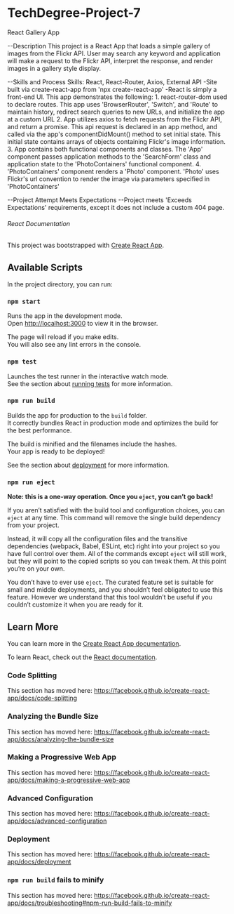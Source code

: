 # TechDegree-Project-7
 React Gallery App

 --Description
This project is a React App that loads a simple gallery of images from the Flickr API. User may search any keyword and application will make a request to the Flickr API, interpret the response, and render images in a gallery style display.


--Skills and Process
Skills: React, React-Router, Axios, External API
-Site built via create-react-app from 'npx create-react-app' 
-React is simply a front-end UI. This app demonstrates the following:
    1. react-router-dom used to declare routes. This app uses 'BrowserRouter', 'Switch', and 'Route' to maintain history, redirect search queries to new URLs, and initialize the app at a custom URL
    2. App utilizes axios to fetch requests from the Flickr API, and return a promise. This api request is declared in an app method, and called via the app's componentDidMount() method to set initial state. This initial state contains arrays of objects containing Flickr's image information.
    3. App contains both functional components and classes. The 'App' component passes application methods to the 'SearchForm' class and application state to the 'PhotoContainers' functional component.
    4. 'PhotoContainers' component renders a 'Photo' component. 'Photo' uses Flickr's url convention to render the image via parameters specified in 'PhotoContainers'

--Project Attempt
Meets Expectations
--Project meets 'Exceeds Expectations' requirements, except it does not include a custom 404 page.


###### React Documentation ######

This project was bootstrapped with [Create React App](https://github.com/facebook/create-react-app).

## Available Scripts

In the project directory, you can run:

### `npm start`

Runs the app in the development mode.<br />
Open [http://localhost:3000](http://localhost:3000) to view it in the browser.

The page will reload if you make edits.<br />
You will also see any lint errors in the console.

### `npm test`

Launches the test runner in the interactive watch mode.<br />
See the section about [running tests](https://facebook.github.io/create-react-app/docs/running-tests) for more information.

### `npm run build`

Builds the app for production to the `build` folder.<br />
It correctly bundles React in production mode and optimizes the build for the best performance.

The build is minified and the filenames include the hashes.<br />
Your app is ready to be deployed!

See the section about [deployment](https://facebook.github.io/create-react-app/docs/deployment) for more information.

### `npm run eject`

**Note: this is a one-way operation. Once you `eject`, you can’t go back!**

If you aren’t satisfied with the build tool and configuration choices, you can `eject` at any time. This command will remove the single build dependency from your project.

Instead, it will copy all the configuration files and the transitive dependencies (webpack, Babel, ESLint, etc) right into your project so you have full control over them. All of the commands except `eject` will still work, but they will point to the copied scripts so you can tweak them. At this point you’re on your own.

You don’t have to ever use `eject`. The curated feature set is suitable for small and middle deployments, and you shouldn’t feel obligated to use this feature. However we understand that this tool wouldn’t be useful if you couldn’t customize it when you are ready for it.

## Learn More

You can learn more in the [Create React App documentation](https://facebook.github.io/create-react-app/docs/getting-started).

To learn React, check out the [React documentation](https://reactjs.org/).

### Code Splitting

This section has moved here: https://facebook.github.io/create-react-app/docs/code-splitting

### Analyzing the Bundle Size

This section has moved here: https://facebook.github.io/create-react-app/docs/analyzing-the-bundle-size

### Making a Progressive Web App

This section has moved here: https://facebook.github.io/create-react-app/docs/making-a-progressive-web-app

### Advanced Configuration

This section has moved here: https://facebook.github.io/create-react-app/docs/advanced-configuration

### Deployment

This section has moved here: https://facebook.github.io/create-react-app/docs/deployment

### `npm run build` fails to minify

This section has moved here: https://facebook.github.io/create-react-app/docs/troubleshooting#npm-run-build-fails-to-minify
